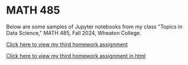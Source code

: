 # MATH 485
Below are some samples of Jupyter notebooks from my class "Topics in Data Science," MATH 485, Fall 2024, Wheaton College.

[Click here to view my third homework assignment](https://github.com/ebro1013/Portfolio/blob/main/Homework%203.ipynb)

[Click here to view my third homework assignment in html](Homework3.html)
